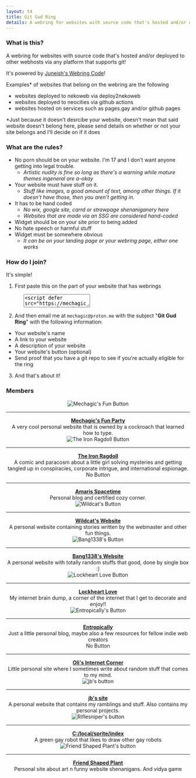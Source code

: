 ```yaml
---
layout: t4
title: Git Gud Ring
details: A webring for websites with source code that's hosted and/or deployed to other webhosts via any platform that supports git
---
```

### What is this?
A webring for websites with source code that's hosted and/or deployed to other webhosts via any platform that supports git!

It's powered by [Juneish's Webring Code](https://juneish.neocities.org/written/resources/?page=webstring)!

Examples* of websites that belong on the webring are the following

- websites deployed to nekoweb via deploy2nekoweb
- websites deployed to neocities via github actions
- websites hosted on services such as pages.gay and/or github pages

<p>*Just because it doesn't desrcibe your website, doesn't mean that said website doesn't belong here, please send details on whether or not your site belongs and I'll decide on if it does</p>

### What are the rules?

- No porn should be on your website. I'm 17 and I don't want anyone getting into legal trouble.
  - *Artistic nudity is fine so long as there's a warning while mature themes ingeneral are a-okay*
- Your website must have stuff on it.
  - *Stuff like images, a good amount of text, among other things. If it doesn't have those, then you aren't getting in.*
- It has to be hand coded
  - *No wix, google site, carrd or strawpage shenaniganery here*
  - *Websites that are made via an SSG are considered hand-coded*
- Widget should be on your site prior to being added
- No hate speech or harmful stuff 
- Widget must be somewhere obvious
  - *It can be on your landing page or your webring page, either one works*

### How do I join?

It's simple! 

1. First paste this on the part of your website that has webrings
 <textarea style="margin:0 5vw!important;" class="link"><script defer src="https://mechagic.party/1stylescripts/gitgudring.js"></script></textarea>
2. And then email me at `mechagic@proton.me` with the subject "**Git Gud Ring**" with the following information:
  - Your website's name
  - A link to your website
  - A description of your website
  - Your website's button (optional)
  - Send proof that you have a git repo to see if you're actually eligible for the ring
3. And that's about it!

### Members
<div class="ringmembers">
	<div class="cflex">
		<img src="https://mechagic.party/2images/1button.webp" alt="Mechagic's Fun Button"> <br><hr>
		<a href="https://mechagic.party/"><strong>Mechagic's Fun Party</strong></a><br>A very cool personal website that is owned by a cockroach that learned how to type.
  </div>
	<div class="cflex">
		<img src="https://file.garden/aDHutGr50CqiwI_f/buttons/The_Iron_Ragdoll.gif" alt="The Iron Ragdoll Button"> <br><hr>
		<a href="https://tofutush.github.io/The-Iron-Ragdoll/"><strong>The Iron Ragdoll</strong></a><br>A comic and paracosm about a little girl solving mysteries and getting tangled up in conspiracies, corporate intrigue, and international espionage.
  </div>
	<div class="cflex">
		No Button <br><hr>
		<a href="https://ironstar.nekoweb.org/"><strong>Amaris Spacetime</strong></a><br>Personal blog and certified cozy corner.
  </div>
	<div class="cflex">
		<img src="https://bibliohound.neocities.org/images/88x31-buttons/bibliohound-button.png" alt="Wildcat's Button"> <br><hr>
		<a href="https://bibliohound.neocities.org/"><strong>Wildcat's Website</strong></a><br> A personal website containing stories written by the webmaster and other fun things.
  </div>
	<div class="cflex">
		<img src="https://bang1338.nekoweb.org/bang1338.gif" alt="Bang1338's Button"> <br><hr>
		<a href="https://bang1338.nekoweb.org/"><strong>Bang1338's Website</strong></a><br> A personal website with totally random stuffs that good, done by single box :)
  </div>
	<div class="cflex">
		<img src="https://imgur.com/OloqmjB.png" alt="Lockheart Love Button"> <br><hr>
		<a href="https://lockheartlove.neocities.org/"><strong>Lockheart Love</strong></a><br> My internet brain dump, a corner of the internet that I get to decorate and enjoy!!
  </div>
	<div class="cflex">
		<img src="https://file.garden/aDHutGr50CqiwI_f/buttons/entropically.png" alt="Entropically's Button"> <br><hr>
		<a href="https://entropically.neocities.org/"><strong>Entropically</strong></a><br> Just a little personal blog, maybe also a few resources for fellow indie web creators
  </div>
	<div class="cflex">
		No Button <br><hr>
		<a href="https://theoliveoli.blahaj.land/"><strong>Oli's Internet Corner</strong></a><br>Little personal site where I sometimes write about random stuff that comes to my mind.
  </div>
	<div class="cflex">
		<img src="https://jbcarreon123.nekoweb.org/sitebuttonv2.png" alt="jb's button"> <br><hr>
		<a href="https://jbcarreon123.nekoweb.org"><strong>jb's site</strong></a><br>A personal website that contains my ramblings and stuff. Also contains my personal projects.
  </div>
	<div class="cflex">
		<img src="https://riflesniper.art/img/buttons/riflesniper.png" alt="Riflesniper's button"> <br><hr>
		<a href="https://riflesniper.art/"><strong>C:/local/sprite/index</strong></a><br>A green gay robot that likes to draw other gay robots
  </div>
	<div class="cflex">
		<img src="https://i.ibb.co/pjLs2sD/FSPbutton.png" alt="Friend Shaped Plant's button"> <br><hr>
		<a href="https://friendshapedplant.neocities.org/"><strong>Friend Shaped Plant</strong></a><br>Personal site about art n funny website shenanigans. And vidya game
  </div>
</div>

<style>
	.cflex{
    border-width:var(--brdr-width2);
    padding:var(--pad4);
    border:solid var(--clr2);
    box-shadow:0px 0px 0px 0.114vw var(--clr3) inset;
		justify-content: center!important;
		align-content: center!important;
		text-align: center!important;
		align-items: center!important;
	}
</style>